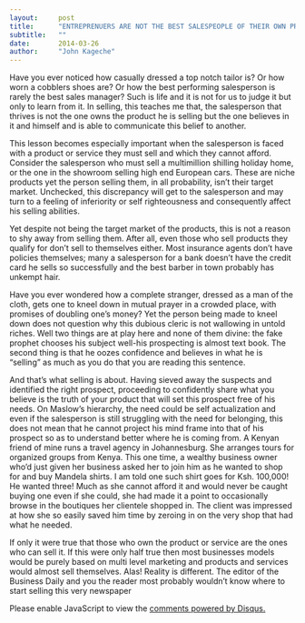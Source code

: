 ```yaml
---
layout:     post
title:      "ENTREPRENUERS ARE NOT THE BEST SALESPEOPLE OF THEIR OWN PRODUCT OR SERVICE"
subtitle:   ""
date:       2014-03-26
author:     "John Kageche"
---
```


<p>Have you ever noticed how casually dressed a top notch tailor is? Or how worn a cobblers shoes are? Or how the best performing salesperson is rarely the best sales manager? Such is life and it is not for us to judge it but only to learn from it. In selling, this teaches me that, the salesperson that thrives is not the one owns the product he is selling but the one believes in it and himself and is able to communicate this belief to another.</p>

<p>This lesson becomes especially important when the salesperson is faced with a product or service they must sell and which they cannot afford. Consider the salesperson who must sell a multimillion shilling holiday home, or the one in the showroom selling high end European cars. These are niche products yet the person selling them, in all probability, isn’t their target market. Unchecked, this discrepancy will get to the salesperson and may turn to a feeling of inferiority or self righteousness and consequently affect his selling abilities. </p>

<p>Yet despite not being the target market of the products, this is not a reason to shy away from selling them. After all, even those who sell products they qualify for don’t sell to themselves either. Most insurance agents don’t have policies themselves; many a salesperson for a bank doesn’t have the credit card he sells so successfully and the best barber in town probably has unkempt hair.</p>

<p>Have you ever wondered how a complete stranger, dressed as a man of the cloth, gets one to kneel down in mutual prayer in a crowded place, with promises of doubling one’s money?  Yet the person being made to kneel down does not question why this dubious cleric is not wallowing in untold riches. Well two things are at play here and none of them divine: the fake prophet chooses his subject well-his prospecting is almost text book. The second thing is that he oozes confidence and believes in what he is “selling” as much as you do that you are reading this sentence. </p>

<p>And that’s what selling is about. Having sieved away the suspects and identified the right prospect, proceeding to confidently share what you believe is the truth of your product that will set this prospect free of his needs. On Maslow’s hierarchy, the need could be self actualization and even if the salesperson is still struggling with the need for belonging, this does not mean that he cannot project his mind frame into that of his prospect so as to understand better where he is coming from. A Kenyan friend of mine runs a travel agency in Johannesburg.  She arranges tours for organized groups from Kenya. This one time, a wealthy business owner who’d just given her business asked her to join him as he wanted to shop for and buy Mandela shirts. I am told one such shirt goes for Ksh. 100,000! He wanted three! Much as she cannot afford it and would never be caught buying one even if she could, she had made it a point to occasionally browse in the boutiques her clientele shopped in. The client was impressed at how she so easily saved him time by zeroing in on the very shop that had what he needed. </p>

<p>If only it were true that those who own the product or service are the ones who can sell it. If this were only half true then most businesses models would be purely based on multi level marketing and products and services would almost sell themselves. Alas! Reality is different.  The editor of the Business Daily and you the reader most probably wouldn’t know where to start selling this very newspaper</p>

<div id="disqus_thread"></div>
<script type="text/javascript">
    /* * * CONFIGURATION VARIABLES * * */
    var disqus_shortname = 'lendmeyourears';
    var disqus_identifier = '2014-03-26';
    
    /* * * DON'T EDIT BELOW THIS LINE * * */
    (function() {
        var dsq = document.createElement('script'); dsq.type = 'text/javascript'; dsq.async = true;
        dsq.src = '//' + disqus_shortname + '.disqus.com/embed.js';
        (document.getElementsByTagName('head')[0] || document.getElementsByTagName('body')[0]).appendChild(dsq);
    })();
</script>
<noscript>Please enable JavaScript to view the <a href="https://disqus.com/?ref_noscript" rel="nofollow">comments powered by Disqus.</a></noscript>

<script type="text/javascript"><!--
//<![CDATA[
	twatchData = 'page='+encodeURIComponent( window.location );
	if( typeof document.referrer != 'undefined' && document.referrer != '' ) {
		twatchData += '&ref='+encodeURIComponent( document.referrer );
	}
	twatchData += '&no_cookies=true';
	if( typeof screen.width != 'undefined' ) {
		twatchData += '&resolution='+screen.width+'x'+screen.height;
	}
	document.write('<scr'+'ipt type="text/javascript" '+
	'src="http://www.lendmeyourears.co.ke/twatch/remote/js_logger.php?'+twatchData+'">'+
	'</scr'+'ipt>');
//]]>
//--></script>
